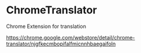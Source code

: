 # ChromeTranslator

Chrome Extension for translation

https://chrome.google.com/webstore/detail/chrome-translator/njgfkecmbopifalfmicnnhbaegaifoln


